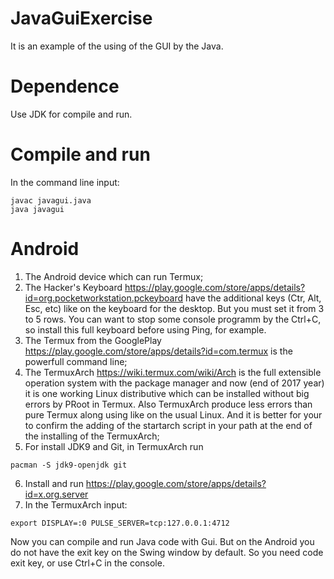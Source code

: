# JavaGuiExercise
It is an example of the using of the GUI by the Java.
# Dependence
Use JDK for compile and run.
# Compile and run
In the command line input:
```
javac javagui.java
java javagui
```
# Android
1. The Android device which can run Termux;
2. The Hacker's Keyboard https://play.google.com/store/apps/details?id=org.pocketworkstation.pckeyboard have the additional keys  (Ctr, Alt, Esc, etc) like on the keyboard for the desktop. But you must set it from 3 to 5 rows. You can want to stop some console programm by the Ctrl+C, so install this full keyboard before using Ping, for example.
3. The Termux from the GooglePlay https://play.google.com/store/apps/details?id=com.termux is the powerfull command line;
4. The TermuxArch https://wiki.termux.com/wiki/Arch is the full extensible operation system with the package manager and now (end of 2017 year) it is one working Linux distributive which can be installed without big errors by PRoot in Termux. Also TermuxArch produce less errors than pure Termux along using like on the usual Linux. And it is better for your to confirm the adding of the startarch script in your path at the end of the installing of the TermuxArch;
5. For install JDK9 and Git, in TermuxArch run
```
pacman -S jdk9-openjdk git
```
6. Install and run https://play.google.com/store/apps/details?id=x.org.server 
7. In the TermuxArch input:
```
export DISPLAY=:0 PULSE_SERVER=tcp:127.0.0.1:4712
```
Now you can compile and run Java code with Gui. But on the Android you do not have the exit key on the Swing window by default. So you need code exit key, or use Ctrl+C in the console.
